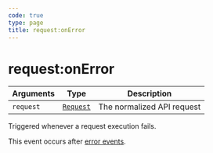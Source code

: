 ```yaml
---
code: true
type: page
title: request:onError
---
```


# request:onError



| Arguments | Type                                                           | Description                |
| --------- | -------------------------------------------------------------- | -------------------------- |
| `request` | [`Request`](/core/1/plugins/constructors/request) | The normalized API request |

Triggered whenever a request execution fails.

This event occurs after [error events](/core/1/plugins/guides/events/api-events#error).
